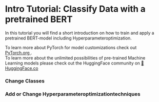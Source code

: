 # Intro Tutorial: Classify Data with a pretrained BERT

In this tutorial you will find a short introduction on how to train and apply a pretrained BERT-model including Hyperparameteroptimization. 

To learn more about PyTorch for model customizations check out [PyTorch.org ](https://pytorch.org/).  
To learn more about the unlimited possibilities of pre-trained Machine Learning models please check out the HuggingFace community on [:hugs: HuggingFace.co](https://huggingface.co/)

### Change Classes

### Add or Change Hyperparameteroptimizationtechniques